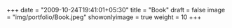 +++
date = "2009-10-24T19:41:01+05:30"
title = "Book"
draft = false
image = "img/portfolio/Book.jpeg"
showonlyimage = true
weight = 10
+++
